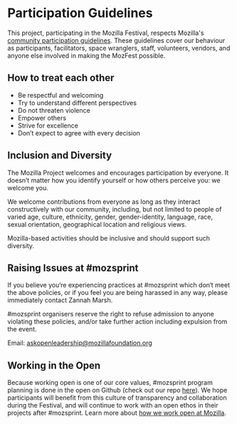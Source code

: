 

<!--- MOZILLA COMMUNITY PARTICIPATION GUIDLINES --->
# Participation Guidelines

This project, participating in the Mozilla Festival, respects Mozilla's [community participation guidelines](https://www.mozilla.org/en-US/about/governance/policies/participation/). These guidelines cover our behaviour as participants, facilitators, space wranglers, staff, volunteers, vendors, and anyone else involved in making the MozFest possible.

## How to treat each other

* Be respectful and welcoming
* Try to understand different perspectives
* Do not threaten violence
* Empower others
* Strive for excellence
* Don’t expect to agree with every decision

## Inclusion and Diversity

The Mozilla Project welcomes and encourages participation by everyone. It doesn’t matter how you identify yourself or how others perceive you: we welcome you.

We welcome contributions from everyone as long as they interact constructively with our community, including, but not limited to people of varied age, culture, ethnicity, gender, gender-identity, language, race, sexual orientation, geographical location and religious views.

Mozilla-based activities should be inclusive and should support such diversity.

## Raising Issues at #mozsprint

If you believe you‘re experiencing practices at #mozsprint which don‘t meet the above policies, or if you feel you are being harassed in any way, please immediately contact Zannah Marsh.

#mozsprint organisers reserve the right to refuse admission to anyone violating these policies, and/or take further action including expulsion from the event.

Email: askopenleadership@mozillafoundation.org 

## Working in the Open

Because working open is one of our core values, #mozsprint program planning is done in the open on Github (check out our repo [here](https://github.com/mozilla/global-sprint)). We hope participants will benefit from this culture of transparency and collaboration during the Festival, and will continue to work with an open ethos in their projects after #mozsprint. Learn more about [how we work open at Mozilla](https://wiki.mozilla.org/Working_open).
<!--- END MOZILLA COMMUNITY PARTICIPATION GUIDLINES --->
